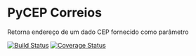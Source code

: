 # PyCEP Correios
Retorna endereço de um dado CEP fornecido como parâmetro

[![Build Status](https://travis-ci.org/mstuttgart/correios-busca-cep.svg?branch=develop)](https://travis-ci.org/mstuttgart/correios-busca-cep)
[![Coverage Status](https://coveralls.io/repos/mstuttgart/pycep-correios/badge.svg?branch=develop&service=github)](https://coveralls.io/github/mstuttgart/pycep-correios?branch=develop)
